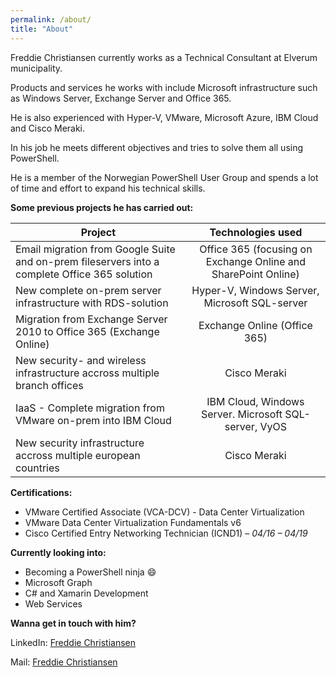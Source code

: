```yaml
---
permalink: /about/
title: "About"
---
```


Freddie Christiansen currently works as a Technical Consultant at Elverum municipality.

Products and services he works with include Microsoft infrastructure such as Windows Server, Exchange Server and Office 365.

He is also experienced with Hyper-V, VMware, Microsoft Azure, IBM Cloud and Cisco Meraki.

In his job he meets different objectives and tries to solve them all using PowerShell.

He is a member of the Norwegian PowerShell User Group and spends a lot of time and effort to expand his technical skills.
  
  

**Some previous projects he has carried out:**


| Project        | Technologies used| 
| ------------- |:-------------:| 
| Email migration from Google Suite and on-prem fileservers into a complete Office 365 solution      | Office 365 (focusing on Exchange Online and SharePoint Online)  | 
| New complete on-prem server infrastructure with RDS-solution | Hyper-V, Windows Server, Microsoft SQL-server| 
| Migration from Exchange Server 2010 to Office 365 (Exchange Online)| Exchange Online (Office 365)|
|New security- and wireless infrastructure accross multiple branch offices | Cisco Meraki
|IaaS - Complete migration from VMware on-prem into IBM Cloud | IBM Cloud, Windows Server. Microsoft SQL-server, VyOS
|New security infrastructure accross multiple european countries | Cisco Meraki

 
**Certifications:**


* VMware Certified Associate (VCA-DCV) - Data Center Virtualization
* VMware Data Center Virtualization Fundamentals v6
* Cisco Certified Entry Networking Technician (ICND1) – *04/16 – 04/19*



**Currently looking into:**

* Becoming a PowerShell ninja :smile:
* Microsoft Graph
* C# and Xamarin Development
* Web Services




**Wanna get in touch with him?**

LinkedIn: [Freddie Christiansen](<https://www.linkedin.com/in/freddie-christiansen-64305b106>)

Mail: [Freddie Christiansen](<mailto:freddie@cloudpilot.no>)




